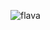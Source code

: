 ![flava](https://user-images.githubusercontent.com/29543098/168458884-ee6fc198-b598-4c59-808e-96e1563e032f.png)
